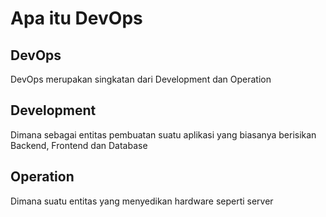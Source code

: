 # Apa itu DevOps

## DevOps
DevOps merupakan singkatan dari Development dan Operation

## Development 
Dimana sebagai entitas pembuatan suatu aplikasi yang biasanya berisikan Backend, Frontend dan Database

## Operation
Dimana suatu entitas yang menyedikan hardware seperti server
